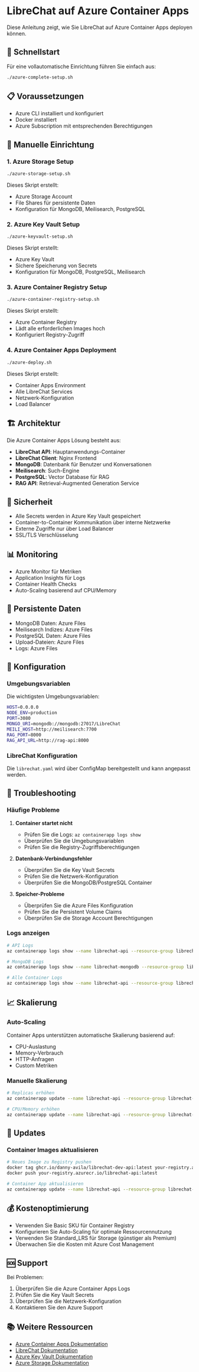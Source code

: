# LibreChat auf Azure Container Apps

Diese Anleitung zeigt, wie Sie LibreChat auf Azure Container Apps deployen können.

## 🚀 Schnellstart

Für eine vollautomatische Einrichtung führen Sie einfach aus:

```bash
./azure-complete-setup.sh
```

## 📋 Voraussetzungen

- Azure CLI installiert und konfiguriert
- Docker installiert
- Azure Subscription mit entsprechenden Berechtigungen

## 🔧 Manuelle Einrichtung

### 1. Azure Storage Setup

```bash
./azure-storage-setup.sh
```

Dieses Skript erstellt:
- Azure Storage Account
- File Shares für persistente Daten
- Konfiguration für MongoDB, Meilisearch, PostgreSQL

### 2. Azure Key Vault Setup

```bash
./azure-keyvault-setup.sh
```

Dieses Skript erstellt:
- Azure Key Vault
- Sichere Speicherung von Secrets
- Konfiguration für MongoDB, PostgreSQL, Meilisearch

### 3. Azure Container Registry Setup

```bash
./azure-container-registry-setup.sh
```

Dieses Skript erstellt:
- Azure Container Registry
- Lädt alle erforderlichen Images hoch
- Konfiguriert Registry-Zugriff

### 4. Azure Container Apps Deployment

```bash
./azure-deploy.sh
```

Dieses Skript erstellt:
- Container Apps Environment
- Alle LibreChat Services
- Netzwerk-Konfiguration
- Load Balancer

## 🏗️ Architektur

Die Azure Container Apps Lösung besteht aus:

- **LibreChat API**: Hauptanwendungs-Container
- **LibreChat Client**: Nginx Frontend
- **MongoDB**: Datenbank für Benutzer und Konversationen
- **Meilisearch**: Such-Engine
- **PostgreSQL**: Vector Database für RAG
- **RAG API**: Retrieval-Augmented Generation Service

## 🔐 Sicherheit

- Alle Secrets werden in Azure Key Vault gespeichert
- Container-to-Container Kommunikation über interne Netzwerke
- Externe Zugriffe nur über Load Balancer
- SSL/TLS Verschlüsselung

## 📊 Monitoring

- Azure Monitor für Metriken
- Application Insights für Logs
- Container Health Checks
- Auto-Scaling basierend auf CPU/Memory

## 💾 Persistente Daten

- MongoDB Daten: Azure Files
- Meilisearch Indizes: Azure Files
- PostgreSQL Daten: Azure Files
- Upload-Dateien: Azure Files
- Logs: Azure Files

## 🔧 Konfiguration

### Umgebungsvariablen

Die wichtigsten Umgebungsvariablen:

```bash
HOST=0.0.0.0
NODE_ENV=production
PORT=3080
MONGO_URI=mongodb://mongodb:27017/LibreChat
MEILI_HOST=http://meilisearch:7700
RAG_PORT=8000
RAG_API_URL=http://rag-api:8000
```

### LibreChat Konfiguration

Die `librechat.yaml` wird über ConfigMap bereitgestellt und kann angepasst werden.

## 🚨 Troubleshooting

### Häufige Probleme

1. **Container startet nicht**
   - Prüfen Sie die Logs: `az containerapp logs show`
   - Überprüfen Sie die Umgebungsvariablen
   - Prüfen Sie die Registry-Zugriffsberechtigungen

2. **Datenbank-Verbindungsfehler**
   - Überprüfen Sie die Key Vault Secrets
   - Prüfen Sie die Netzwerk-Konfiguration
   - Überprüfen Sie die MongoDB/PostgreSQL Container

3. **Speicher-Probleme**
   - Überprüfen Sie die Azure Files Konfiguration
   - Prüfen Sie die Persistent Volume Claims
   - Überprüfen Sie die Storage Account Berechtigungen

### Logs anzeigen

```bash
# API Logs
az containerapp logs show --name librechat-api --resource-group librechat-rg

# MongoDB Logs
az containerapp logs show --name librechat-mongodb --resource-group librechat-rg

# Alle Container Logs
az containerapp logs show --name librechat-api --resource-group librechat-rg --follow
```

## 📈 Skalierung

### Auto-Scaling

Container Apps unterstützen automatische Skalierung basierend auf:
- CPU-Auslastung
- Memory-Verbrauch
- HTTP-Anfragen
- Custom Metriken

### Manuelle Skalierung

```bash
# Replicas erhöhen
az containerapp update --name librechat-api --resource-group librechat-rg --min-replicas 2 --max-replicas 5

# CPU/Memory erhöhen
az containerapp update --name librechat-api --resource-group librechat-rg --cpu 1.0 --memory 2.0Gi
```

## 🔄 Updates

### Container Images aktualisieren

```bash
# Neues Image zu Registry pushen
docker tag ghcr.io/danny-avila/librechat-dev-api:latest your-registry.azurecr.io/librechat-api:latest
docker push your-registry.azurecr.io/librechat-api:latest

# Container App aktualisieren
az containerapp update --name librechat-api --resource-group librechat-rg --image your-registry.azurecr.io/librechat-api:latest
```

## 💰 Kostenoptimierung

- Verwenden Sie Basic SKU für Container Registry
- Konfigurieren Sie Auto-Scaling für optimale Ressourcennutzung
- Verwenden Sie Standard_LRS für Storage (günstiger als Premium)
- Überwachen Sie die Kosten mit Azure Cost Management

## 🆘 Support

Bei Problemen:

1. Überprüfen Sie die Azure Container Apps Logs
2. Prüfen Sie die Key Vault Secrets
3. Überprüfen Sie die Netzwerk-Konfiguration
4. Kontaktieren Sie den Azure Support

## 📚 Weitere Ressourcen

- [Azure Container Apps Dokumentation](https://docs.microsoft.com/en-us/azure/container-apps/)
- [LibreChat Dokumentation](https://docs.librechat.ai/)
- [Azure Key Vault Dokumentation](https://docs.microsoft.com/en-us/azure/key-vault/)
- [Azure Storage Dokumentation](https://docs.microsoft.com/en-us/azure/storage/)
